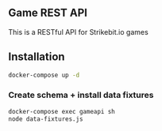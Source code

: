 ## Game REST API

This is a RESTful API for Strikebit.io games

## Installation

```bash
docker-compose up -d
```

### Create schema + install data fixtures

```bash
docker-compose exec gameapi sh
node data-fixtures.js
```
